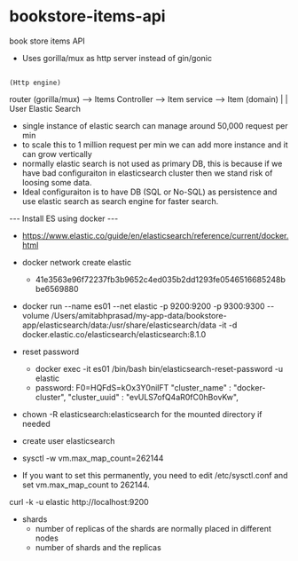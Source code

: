 # bookstore-items-api
book store items API
- Uses gorilla/mux as http server instead of gin/gonic

##

    (Http engine)
router (gorilla/mux) --> Items Controller --> Item service --> Item (domain)
        |                              |
      User                       Elastic Search

- single instance of elastic search can manage around 50,000 request per min
- to scale this to 1 million request per min we can add more instance and it can grow vertically
- normally elastic search is not used as primary DB, this is because if we have bad configuraiton in 
elasticsearch cluster then we stand risk of loosing some data.
- Ideal configuraiton is to have DB (SQL or No-SQL) as persistence and use elastic search as search engine for faster search.


--- Install ES using docker ---
- https://www.elastic.co/guide/en/elasticsearch/reference/current/docker.html
- docker network create elastic
  - 41e3563e96f72237fb3b9652c4ed035b2dd1293fe0546516685248bbe6569880
- docker run --name es01 --net elastic -p 9200:9200 -p 9300:9300 --volume /Users/amitabhprasad/my-app-data/bookstore-app/elasticsearch/data:/usr/share/elasticsearch/data -it -d docker.elastic.co/elasticsearch/elasticsearch:8.1.0 

- reset password 
  - docker exec -it es01 /bin/bash
     bin/elasticsearch-reset-password -u elastic
  - password: F0=HQFdS=kOx3Y0nilFT
    "cluster_name" : "docker-cluster",
    "cluster_uuid" : "evULS7ofQ4aR0fC0hBovKw",

- chown -R elasticsearch:elasticsearch for the mounted directory if needed
- create user elasticsearch
- sysctl -w vm.max_map_count=262144
- If you want to set this permanently, you need to edit /etc/sysctl.conf and set vm.max_map_count to 262144.

curl -k -u  elastic http://localhost:9200

- shards 
  - number of replicas of the shards are normally placed in different nodes
  - number of shards and the replicas

